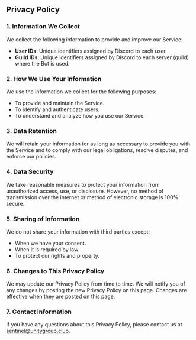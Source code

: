 ## Privacy Policy

### 1. Information We Collect
We collect the following information to provide and improve our Service:
- **User IDs**: Unique identifiers assigned by Discord to each user.
- **Guild IDs**: Unique identifiers assigned by Discord to each server (guild) where the Bot is used.

### 2. How We Use Your Information
We use the information we collect for the following purposes:
- To provide and maintain the Service.
- To identify and authenticate users.
- To understand and analyze how you use our Service.

### 3. Data Retention
We will retain your information for as long as necessary to provide you with the Service and to comply with our legal obligations, resolve disputes, and enforce our policies.

### 4. Data Security
We take reasonable measures to protect your information from unauthorized access, use, or disclosure. However, no method of transmission over the internet or method of electronic storage is 100% secure.

### 5. Sharing of Information
We do not share your information with third parties except:
- When we have your consent.
- When it is required by law.
- To protect our rights and property.

### 6. Changes to This Privacy Policy
We may update our Privacy Policy from time to time. We will notify you of any changes by posting the new Privacy Policy on this page. Changes are effective when they are posted on this page.

### 7. Contact Information
If you have any questions about this Privacy Policy, please contact us at sentinel@unitygroup.club.
